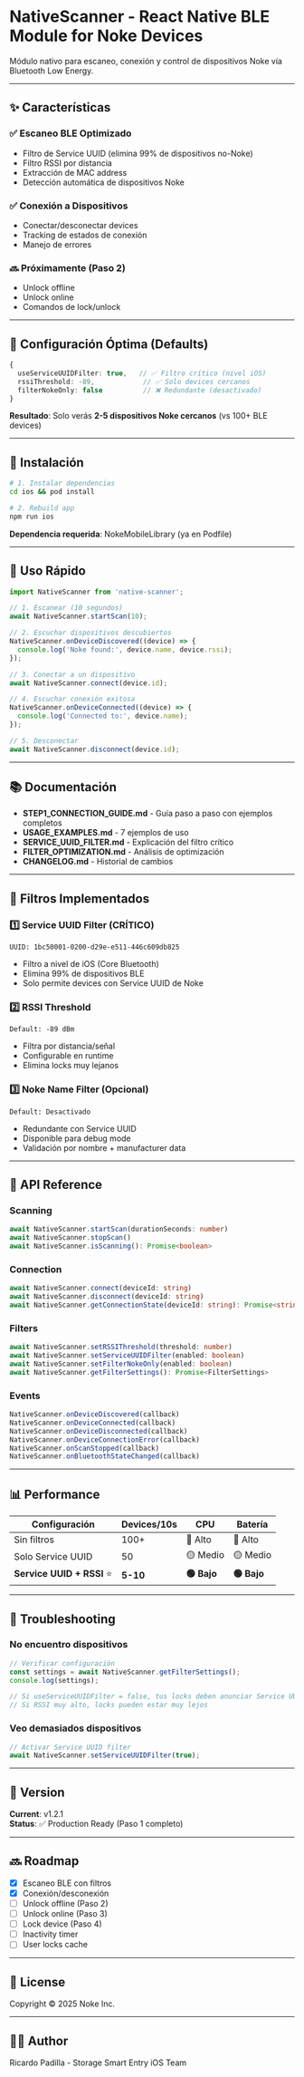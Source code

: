# NativeScanner - React Native BLE Module for Noke Devices

Módulo nativo para escaneo, conexión y control de dispositivos Noke vía Bluetooth Low Energy.

---

## ✨ Características

### ✅ Escaneo BLE Optimizado
- Filtro de Service UUID (elimina 99% de dispositivos no-Noke)
- Filtro RSSI por distancia
- Extracción de MAC address
- Detección automática de dispositivos Noke

### ✅ Conexión a Dispositivos
- Conectar/desconectar devices
- Tracking de estados de conexión
- Manejo de errores

### 🔜 Próximamente (Paso 2)
- Unlock offline
- Unlock online
- Comandos de lock/unlock

---

## 🎯 Configuración Óptima (Defaults)

```typescript
{
  useServiceUUIDFilter: true,   // ✅ Filtro crítico (nivel iOS)
  rssiThreshold: -89,            // ✅ Solo devices cercanos
  filterNokeOnly: false          // ❌ Redundante (desactivado)
}
```

**Resultado**: Solo verás **2-5 dispositivos Noke cercanos** (vs 100+ BLE devices)

---

## 🚀 Instalación

```bash
# 1. Instalar dependencias
cd ios && pod install

# 2. Rebuild app
npm run ios
```

**Dependencia requerida**: NokeMobileLibrary (ya en Podfile)

---

## 📱 Uso Rápido

```typescript
import NativeScanner from 'native-scanner';

// 1. Escanear (10 segundos)
await NativeScanner.startScan(10);

// 2. Escuchar dispositivos descubiertos
NativeScanner.onDeviceDiscovered((device) => {
  console.log('Noke found:', device.name, device.rssi);
});

// 3. Conectar a un dispositivo
await NativeScanner.connect(device.id);

// 4. Escuchar conexión exitosa
NativeScanner.onDeviceConnected((device) => {
  console.log('Connected to:', device.name);
});

// 5. Desconectar
await NativeScanner.disconnect(device.id);
```

---

## 📚 Documentación

- **STEP1_CONNECTION_GUIDE.md** - Guía paso a paso con ejemplos completos
- **USAGE_EXAMPLES.md** - 7 ejemplos de uso
- **SERVICE_UUID_FILTER.md** - Explicación del filtro crítico
- **FILTER_OPTIMIZATION.md** - Análisis de optimización
- **CHANGELOG.md** - Historial de cambios

---

## 🎯 Filtros Implementados

### 1️⃣ Service UUID Filter (CRÍTICO)
```
UUID: 1bc50001-0200-d29e-e511-446c609db825
```
- Filtro a nivel de iOS (Core Bluetooth)
- Elimina 99% de dispositivos BLE
- Solo permite devices con Service UUID de Noke

### 2️⃣ RSSI Threshold
```
Default: -89 dBm
```
- Filtra por distancia/señal
- Configurable en runtime
- Elimina locks muy lejanos

### 3️⃣ Noke Name Filter (Opcional)
```
Default: Desactivado
```
- Redundante con Service UUID
- Disponible para debug mode
- Validación por nombre + manufacturer data

---

## 🔧 API Reference

### Scanning
```typescript
await NativeScanner.startScan(durationSeconds: number)
await NativeScanner.stopScan()
await NativeScanner.isScanning(): Promise<boolean>
```

### Connection
```typescript
await NativeScanner.connect(deviceId: string)
await NativeScanner.disconnect(deviceId: string)
await NativeScanner.getConnectionState(deviceId: string): Promise<string>
```

### Filters
```typescript
await NativeScanner.setRSSIThreshold(threshold: number)
await NativeScanner.setServiceUUIDFilter(enabled: boolean)
await NativeScanner.setFilterNokeOnly(enabled: boolean)
await NativeScanner.getFilterSettings(): Promise<FilterSettings>
```

### Events
```typescript
NativeScanner.onDeviceDiscovered(callback)
NativeScanner.onDeviceConnected(callback)
NativeScanner.onDeviceDisconnected(callback)
NativeScanner.onDeviceConnectionError(callback)
NativeScanner.onScanStopped(callback)
NativeScanner.onBluetoothStateChanged(callback)
```

---

## 📊 Performance

| Configuración | Devices/10s | CPU | Batería |
|---------------|-------------|-----|---------|
| Sin filtros | 100+ | 🔴 Alto | 🔴 Alto |
| Solo Service UUID | 50 | 🟡 Medio | 🟡 Medio |
| **Service UUID + RSSI** ⭐ | **5-10** | **🟢 Bajo** | **🟢 Bajo** |

---

## 🐛 Troubleshooting

### No encuentro dispositivos
```typescript
// Verificar configuración
const settings = await NativeScanner.getFilterSettings();
console.log(settings);

// Si useServiceUUIDFilter = false, tus locks deben anunciar Service UUID
// Si RSSI muy alto, locks pueden estar muy lejos
```

### Veo demasiados dispositivos
```typescript
// Activar Service UUID filter
await NativeScanner.setServiceUUIDFilter(true);
```

---

## 📖 Version

**Current**: v1.2.1  
**Status**: ✅ Production Ready (Paso 1 completo)

---

## 🔜 Roadmap

- [x] Escaneo BLE con filtros
- [x] Conexión/desconexión
- [ ] Unlock offline (Paso 2)
- [ ] Unlock online (Paso 3)
- [ ] Lock device (Paso 4)
- [ ] Inactivity timer
- [ ] User locks cache

---

## 📄 License

Copyright © 2025 Noke Inc.

---

## 👨‍💻 Author

Ricardo Padilla - Storage Smart Entry iOS Team
